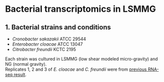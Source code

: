 # Bacterial transcriptomics in LSMMG

## 1. Bacterial strains and conditions
+ _Cronobacter sakazakii_ ATCC 29544
+ _Enterobacter cloacae_ ATCC 13047
+ _Citrobacter freundii_ KCTC 2195

Each strain was cultured in LSMMG (low shear modeled micro-gravity) and NG (normal gravity).  
Replicates 1, 2 and 3 of _E. cloacae_ and _C. freundii_ were from [previous RNA-seq result](https://github.com/cmkim1/BRL/blob/main/RNAseq240618.md).

